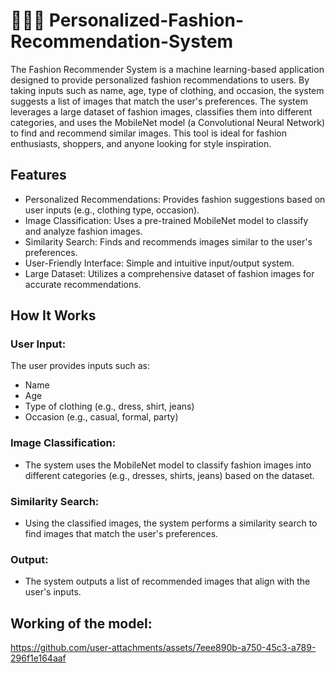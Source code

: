 # 👗👔👖 Personalized-Fashion-Recommendation-System
The Fashion Recommender System is a machine learning-based application designed to provide personalized fashion recommendations to users. By taking inputs such as name, age, type of clothing, and occasion, the system suggests a list of images that match the user's preferences. The system leverages a large dataset of fashion images, classifies them into different categories, and uses the MobileNet model (a Convolutional Neural Network) to find and recommend similar images. This tool is ideal for fashion enthusiasts, shoppers, and anyone looking for style inspiration.

## Features
- Personalized Recommendations: Provides fashion suggestions based on user inputs (e.g., clothing type, occasion).
- Image Classification: Uses a pre-trained MobileNet model to classify and analyze fashion images.
- Similarity Search: Finds and recommends images similar to the user's preferences.
- User-Friendly Interface: Simple and intuitive input/output system.
- Large Dataset: Utilizes a comprehensive dataset of fashion images for accurate recommendations.

## How It Works
### User Input:
The user provides inputs such as:
- Name
- Age
- Type of clothing (e.g., dress, shirt, jeans)
- Occasion (e.g., casual, formal, party)

### Image Classification:

- The system uses the MobileNet model to classify fashion images into different categories (e.g., dresses, shirts, jeans) based on the dataset.

### Similarity Search:

- Using the classified images, the system performs a similarity search to find images that match the user's preferences.

### Output:

- The system outputs a list of recommended images that align with the user's inputs.

## Working of the model:




https://github.com/user-attachments/assets/7eee890b-a750-45c3-a789-296f1e164aaf



